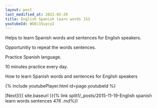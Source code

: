 ```yaml
---
layout: post
last_modified_at: 2021-03-29
title: English Spanish learn words 153 
youtubeId: WGEc1SuycyI
---
```

 
 
Helps to learn Spanish words and sentences for English speakers.

Opportunitiy to repeat the words sentences. 

Practice Spanish language. 
 
10 minutes practice every day. 
 
How to learn Spanish words and sentences for English speakers 
 
{% include youtubePlayer.html id=page.youtubeId %}
 
 
[Next]({{ site.baseurl }}{% link  split1/_posts/2015-11-19-English spanish learn words sentences 476 .md%})
 
